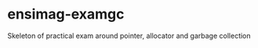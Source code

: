 ensimag-examgc
==============

Skeleton of practical exam around pointer, allocator and garbage collection

